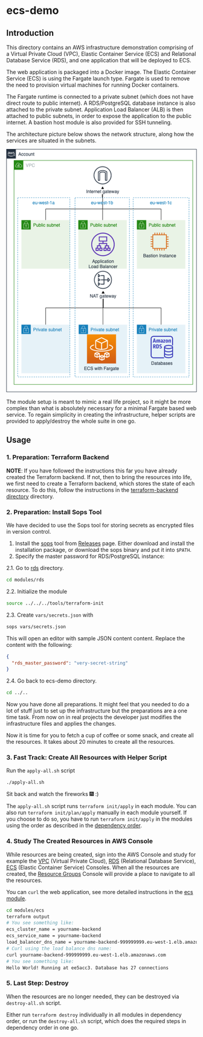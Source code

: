 # ecs-demo

## Introduction

This directory contains an AWS infrastructure demonstration comprising of a Virtual Private Cloud (VPC), Elastic Container Service (ECS) and Relational Database Service (RDS), and one application that will be deployed to ECS. 

The web application is packaged into a Docker image. The Elastic Container Service (ECS) is using the Fargate launch type. Fargate is used to remove the need to provision virtual machines for running Docker containers.

The Fargate runtime is connected to a private subnet (which does not have direct route to public internet). A RDS/PostgreSQL database instance is also attached to the private subnet. Application Load Balancer (ALB) is then attached to public subnets, in order to expose the application to the public internet. A bastion host module is also provided for SSH tunneling.

The architecture picture below shows the network structure, along how the services are situated in the subnets.

![network-architecture.png](network-architecture.png)

The module setup is meant to mimic a real life project, so it might be more complex than what is absolutely necessary for a minimal Fargate based web service. To regain simplicity in creating the infrastructure, helper scripts are provided to apply/destroy the whole suite in one go.

## Usage

### 1. Preparation: Terraform Backend

**NOTE**: If you have followed the instructions this far you have already created the Terraform backend. If not, then to bring the resources into life, we first need to create a Terraform backend, which stores the state of each resource. To do this, follow the instructions in the [terraform-backend directory](../terraform-backend) directory.

### 2. Preparation: Install Sops Tool

We have decided to use the Sops tool for storing secrets as encrypted files in version control.

1. Install the [sops](https://github.com/mozilla/sops) tool from [Releases](https://github.com/mozilla/sops/releases) page. Either download and install the installation package, or download the sops binary and put it into `$PATH`.
2. Specify the master password for RDS/PostgreSQL instance:

2.1. Go to [rds](modules/rds) directory.
```bash
cd modules/rds
```

2.2. Initialize the module
```bash
source ../../../tools/terraform-init
```

2.3. Create `vars/secrets.json` with
```bash
sops vars/secrets.json
```

This will open an editor with sample JSON content content. Replace the content with the following:

```json
{
  "rds_master_password": "very-secret-string"
}
```

2.4. Go back to ecs-demo directory.
```bash
cd ../..
```

Now you have done all preparations. It might feel that you needed to do a lot of stuff just to set up the infrastructure but the preparations are a one time task. From now on in real projects the developer just modifies the infrastructure files and applies the changes.

Now it is time for you to fetch a cup of coffee or some snack, and create all the resources. It takes about 20 minutes to create all the resources.

### 3. Fast Track: Create All Resources with Helper Script

Run the `apply-all.sh` script
```bash
./apply-all.sh
```

Sit back and watch the fireworks 🎆 :) 

The `apply-all.sh` script runs `terraform init/apply` in each module. You can also run `terraform init/plan/apply` manually in each module yourself. If you choose to do so, you have to run `terraform init/apply` in the modules using the order as described in the [dependency order](modules/README.md#module-dependencies).

### 4. Study The Created Resources in AWS Console

While resources are being created, sign into the AWS Console and study for example the [VPC](https://eu-west-1.console.aws.amazon.com/vpc/home?region=eu-west-1#vpcs:) (Virtual Private Cloud), [RDS](https://eu-west-1.console.aws.amazon.com/rds/home?region=eu-west-1#databases:) (Relational Database Service), [ECS](https://eu-west-1.console.aws.amazon.com/ecs/home?region=eu-west-1#/clusters) (Elastic Container Service) Consoles. When all the resources are created, the [Resource Groups](https://eu-west-1.console.aws.amazon.com/resource-groups/home?region=eu-west-1#) Console will provide a place to navigate to all the resources. 

You can `curl` the web application, see more detailed instructions in the [ecs module](modules/ecs/README.md).
```bash
cd modules/ecs
terraform output
# You see something like:
ecs_cluster_name = yourname-backend
ecs_service_name = yourname-backend
load_balancer_dns_name = yourname-backend-999999999.eu-west-1.elb.amazonaws.com
# Curl using the load balance dns name:
curl yourname-backend-999999999.eu-west-1.elb.amazonaws.com
# You see something like:
Hello World! Running at ee5acc3. Database has 27 connections
```

### 5. Last Step: Destroy

When the resources are no longer needed, they can be destroyed via `destroy-all.sh` script.

Either run `terraform destroy` individually in all modules in dependency order, or run the `destroy-all.sh` script, which does the required steps in dependency order in one go.
